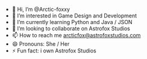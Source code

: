 - 👋 Hi, I’m @Arctic-foxxy
- 👀 I’m interested in Game Design and Development
- 🌱 I’m currently learning Python and Java / JSON
- 💞️ I’m looking to collaborate on Astrofox Studios
- 📫 How to reach me arcticfox@astrofoxstudios.com
- 😄 Pronouns: She / Her
- ⚡ Fun fact: i own Astrofox Studios


